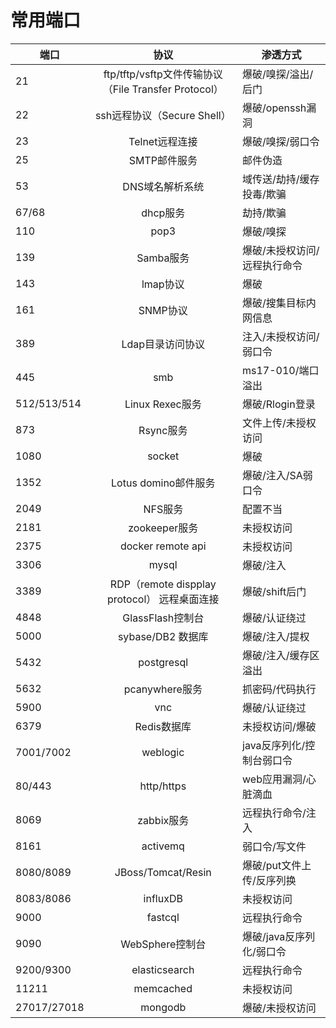 # 常用端口



| 端口        |                         协议                         | 渗透方式                     |
| ----------- | :--------------------------------------------------: | ---------------------------- |
| 21          | ftp/tftp/vsftp文件传输协议（File Transfer Protocol） | 爆破/嗅探/溢出/后门          |
| 22          |             ssh远程协议（Secure Shell）              | 爆破/openssh漏洞             |
| 23          |                    Telnet远程连接                    | 爆破/嗅探/弱口令             |
| 25          |                     SMTP邮件服务                     | 邮件伪造                     |
| 53          |                   DNS域名解析系统                    | 域传送/劫持/缓存投毒/欺骗    |
| 67/68       |                       dhcp服务                       | 劫持/欺骗                    |
| 110         |                         pop3                         | 爆破/嗅探                    |
| 139         |                      Samba服务                       | 爆破/未授权访问/远程执行命令 |
| 143         |                       lmap协议                       | 爆破                         |
| 161         |                       SNMP协议                       | 爆破/搜集目标内网信息        |
| 389         |                   Ldap目录访问协议                   | 注入/未授权访问/弱口令       |
| 445         |                         smb                          | ms17-010/端口溢出            |
| 512/513/514 |                   Linux Rexec服务                    | 爆破/Rlogin登录              |
| 873         |                      Rsync服务                       | 文件上传/未授权访问          |
| 1080        |                        socket                        | 爆破                         |
| 1352        |                 Lotus domino邮件服务                 | 爆破/注入/SA弱口令           |
| 2049        |                       NFS服务                        | 配置不当                     |
| 2181        |                    zookeeper服务                     | 未授权访问                   |
| 2375        |                  docker remote api                   | 未授权访问                   |
| 3306        |                        mysql                         | 爆破/注入                    |
| 3389        |     RDP（remote dispplay protocol） 远程桌面连接     | 爆破/shift后门               |
| 4848        |                   GlassFlash控制台                   | 爆破/认证绕过                |
| 5000        |                  sybase/DB2 数据库                   | 爆破/注入/提权               |
| 5432        |                      postgresql                      | 爆破/注入/缓存区溢出         |
| 5632        |                    pcanywhere服务                    | 抓密码/代码执行              |
| 5900        |                         vnc                          | 爆破/认证绕过                |
| 6379        |                     Redis数据库                      | 未授权访问/爆破              |
| 7001/7002   |                       weblogic                       | java反序列化/控制台弱口令    |
| 80/443      |                      http/https                      | web应用漏洞/心脏滴血         |
| 8069        |                      zabbix服务                      | 远程执行命令/注入            |
| 8161        |                       activemq                       | 弱口令/写文件                |
| 8080/8089   |                  JBoss/Tomcat/Resin                  | 爆破/put文件上传/反序列换    |
| 8083/8086   |                       influxDB                       | 未授权访问                   |
| 9000        |                       fastcql                        | 远程执行命令                 |
| 9090        |                   WebSphere控制台                    | 爆破/java反序列化/弱口令     |
| 9200/9300   |                    elasticsearch                     | 远程执行命令                 |
| 11211       |                      memcached                       | 未授权访问                   |
| 27017/27018 |                       mongodb                        | 爆破/未授权访问              |

